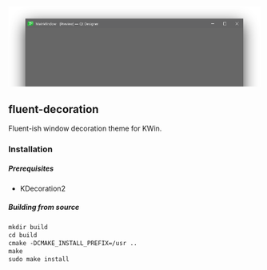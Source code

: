 ![Demo](data/window.png)

## fluent-decoration

Fluent-ish window decoration theme for KWin.

### Installation

##### Prerequisites

* KDecoration2

##### Building from source

```
mkdir build
cd build
cmake -DCMAKE_INSTALL_PREFIX=/usr ..
make
sudo make install
```
